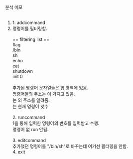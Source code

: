 분석 메모<br>
<br>
<ol>
  <li>1. addcommand</li>
  <li>명령어를 필터링함.</li>
  <br>
== filtering list ==<br>
flag<br>
/bin<br>
sh<br>
echo<br>
cat<br>
shutdown<br>
init 0<br>
<br>
추가된 명령어 문자열들은 힙 영역에 있음.<br>
명령어들의 주소는 <magic>이 가지고 있음.<br>
<head>는 <magic>의 주소를 알려줌.<br>
<ind>는 현재 명령어 갯수<br>
<br>
2. runcommand<br>
1을 통해 입력한 명령어의 번호를 입력받고 수행.<br>
명령어 없 run 안됨.<br>
<br>
3. editcommand<br>
추가했던 명령어를 "/bin/sh"로 바꾸는데 여기선 필터링을 안함.
<br>
4. exit<br>
<br>
